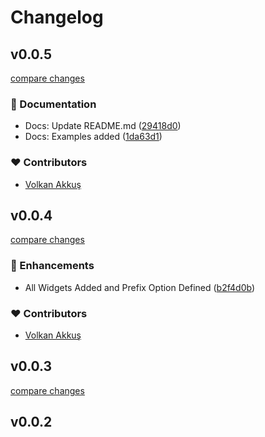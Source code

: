 # Changelog


## v0.0.5

[compare changes](https://github.com/volkanakkus/nuxt-tradingview/compare/v0.0.4...v0.0.5)

### 📖 Documentation

- Docs: Update README.md ([29418d0](https://github.com/volkanakkus/nuxt-tradingview/commit/29418d0))
- Docs: Examples added ([1da63d1](https://github.com/volkanakkus/nuxt-tradingview/commit/1da63d1))

### ❤️ Contributors

- [Volkan Akkuş](https://github.com/volkanakkus) 

## v0.0.4

[compare changes](https://github.com/volkanakkus/nuxt-trading/compare/v0.0.3...v0.0.4)

### 🚀 Enhancements

- All Widgets Added and Prefix Option Defined ([b2f4d0b](https://github.com/volkanakkus/nuxt-trading/commit/b2f4d0b))

### ❤️ Contributors

- [Volkan Akkuş](https://github.com/volkanakkus) 

## v0.0.3

[compare changes](https://github.com/volkanakkus/nuxt-trading/compare/v0.0.2...v0.0.3)

## v0.0.2

